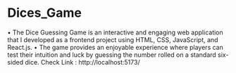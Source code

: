 # Dices_Game
• The Dice Guessing Game is an interactive and  engaging web application that I developed as a frontend  project using HTML, CSS, JavaScript, and React.js. 
• The game provides an enjoyable experience where  players can test their intuition and luck by guessing the  number rolled on a standard six-sided dice.
Check Link : http://localhost:5173/
